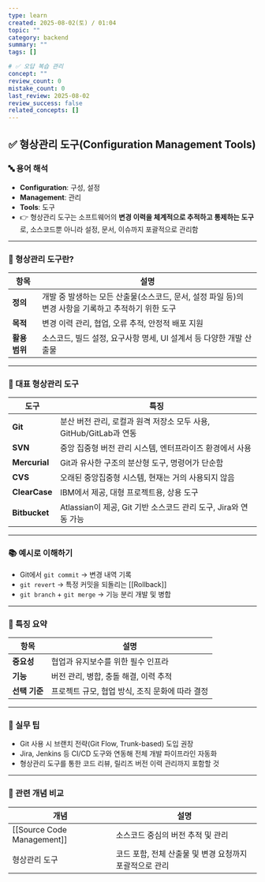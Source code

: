 ```yaml
---
type: learn
created: 2025-08-02(토) / 01:04
topic: ""
category: backend
summary: ""
tags: []

# ✅ 오답 복습 관리
concept: ""
review_count: 0
mistake_count: 0
last_review: 2025-08-02
review_success: false
related_concepts: []
---
```

## ✅ 형상관리 도구(Configuration Management Tools)

### 🔤 용어 해석

- **Configuration**: 구성, 설정
- **Management**: 관리
- **Tools**: 도구
- 👉 형상관리 도구는 소프트웨어의 **변경 이력을 체계적으로 추적하고 통제하는 도구**로, 소스코드뿐 아니라 설정, 문서, 이슈까지 포괄적으로 관리함

---

### 🧩 형상관리 도구란?

| 항목 | 설명 |
|------|------|
| **정의** | 개발 중 발생하는 모든 산출물(소스코드, 문서, 설정 파일 등)의 변경 사항을 기록하고 추적하기 위한 도구 |
| **목적** | 변경 이력 관리, 협업, 오류 추적, 안정적 배포 지원 |
| **활용 범위** | 소스코드, 빌드 설정, 요구사항 명세, UI 설계서 등 다양한 개발 산출물

---

### 🧱 대표 형상관리 도구

| 도구 | 특징 |
|------|------|
| **Git** | 분산 버전 관리, 로컬과 원격 저장소 모두 사용, GitHub/GitLab과 연동 |
| **SVN** | 중앙 집중형 버전 관리 시스템, 엔터프라이즈 환경에서 사용 |
| **Mercurial** | Git과 유사한 구조의 분산형 도구, 명령어가 단순함 |
| **CVS** | 오래된 중앙집중형 시스템, 현재는 거의 사용되지 않음 |
| **ClearCase** | IBM에서 제공, 대형 프로젝트용, 상용 도구 |
| **Bitbucket** | Atlassian이 제공, Git 기반 소스코드 관리 도구, Jira와 연동 가능 |

---

### 📚 예시로 이해하기

- Git에서 `git commit` → 변경 내역 기록  
- `git revert` → 특정 커밋을 되돌리는 [[Rollback]]  
- `git branch` + `git merge` → 기능 분리 개발 및 병합

---

### 🧠 특징 요약

| 항목 | 설명 |
|------|------|
| **중요성** | 협업과 유지보수를 위한 필수 인프라 |
| **기능** | 버전 관리, 병합, 충돌 해결, 이력 추적 |
| **선택 기준** | 프로젝트 규모, 협업 방식, 조직 문화에 따라 결정 |

---

### 🎯 실무 팁

- Git 사용 시 브랜치 전략(Git Flow, Trunk-based) 도입 권장
- Jira, Jenkins 등 CI/CD 도구와 연동해 전체 개발 파이프라인 자동화
- 형상관리 도구를 통한 코드 리뷰, 릴리즈 버전 이력 관리까지 포함할 것

---

### 🧩 관련 개념 비교

| 개념                         | 설명                               |
| -------------------------- | -------------------------------- |
| [[Source Code Management]] | 소스코드 중심의 버전 추적 및 관리              |
| 형상관리 도구                    | 코드 포함, 전체 산출물 및 변경 요청까지 포괄적으로 관리 |
